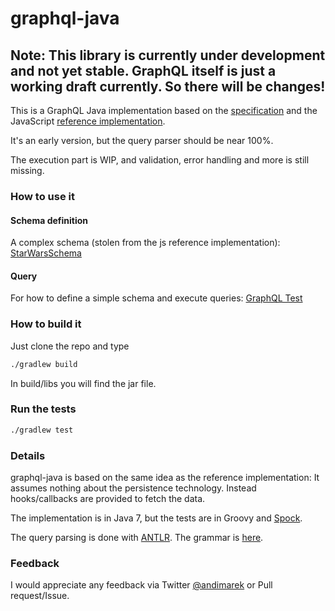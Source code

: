 # graphql-java

## Note: This library is currently under development and not yet stable. GraphQL itself is just a working draft currently. So there will be changes!  


This is a GraphQL Java implementation based on the [specification](https://github.com/facebook/graphql) 
and the JavaScript [reference implementation](https://github.com/graphql/graphql-js). 
   
It's an early version, but the query parser should be near 100%.

The execution part is WIP, and validation, error handling and more is still missing.
  
### How to use it
  
#### Schema definition

A complex schema (stolen from the js reference implementation): [StarWarsSchema](src/test/groovy/graphql/StarWarsSchema.java)

#### Query

For how to define a simple schema and execute queries: [GraphQL Test](src/test/groovy/graphql/GraphQLTest.groovy)


### How to build it 

Just clone the repo and type 

```sh
./gradlew build
```

In build/libs you will find the jar file.

### Run the tests


```sh
./gradlew test
```



### Details

graphql-java is based on the same idea as the reference implementation: It assumes nothing about the persistence technology. 
Instead hooks/callbacks are provided to fetch the data.

The implementation is in Java 7, but the tests are in Groovy and [Spock](https://github.com/spockframework/spock).

The query parsing is done with [ANTLR](www.antlr.org). The grammar is [here](src/main/grammar/Graphql.g4).

 
### Feedback

I would appreciate any feedback via Twitter [@andimarek](https://twitter.com/andimarek) or Pull request/Issue.


